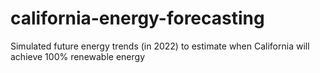 # california-energy-forecasting
Simulated future energy trends (in 2022) to estimate when California will achieve 100% renewable energy
